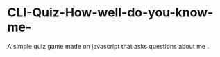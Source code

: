 # CLI-Quiz-How-well-do-you-know-me-
A simple quiz game made on javascript that asks questions about me .
